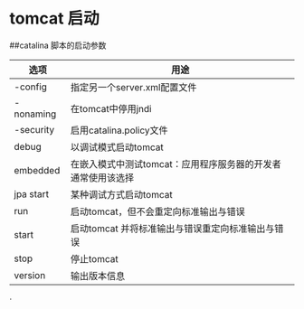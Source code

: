 # tomcat 启动

##catalina 脚本的启动参数



|选项|用途|
| --- | --- | 
| -config | 指定另一个server.xml配置文件 |  
| -nonaming | 在tomcat中停用jndi |  
| -security | 启用catalina.policy文件 |  
| debug | 以调试模式启动tomcat |  
| embedded | 在嵌入模式中测试tomcat：应用程序服务器的开发者通常使用该选择 |  
| jpa start | 某种调试方式启动tomcat |  
| run | 启动tomcat，但不会重定向标准输出与错误 |  
| start | 启动tomcat 并将标准输出与错误重定向标准输出与错误 |  
| stop | 停止tomcat | 
| version | 输出版本信息| 


·